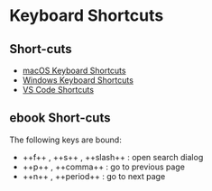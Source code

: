 # Keyboard Shortcuts

## Short-cuts
<!-- Give them a collections of keyboard shortcuts -->
* [macOS Keyboard Shortcuts](https://support.apple.com/en-us/HT201236)
* [Windows Keyboard Shortcuts](https://turbofuture.com/computers/keyboard-shortcut-keys)
* [VS Code Shortcuts](https://betterprogramming.pub/20-vs-code-shortcuts-for-fast-coding-cheatsheet-10b0e72fd5d)

## ebook Short-cuts

The following keys are bound:

* ++f++ , ++s++ , ++slash++ : open search dialog
* ++p++ , ++comma++ : go to previous page
* ++n++ , ++period++ : go to next page

<!-- https://facelessuser.github.io/pymdown-extensions/extensions/keys/ -->